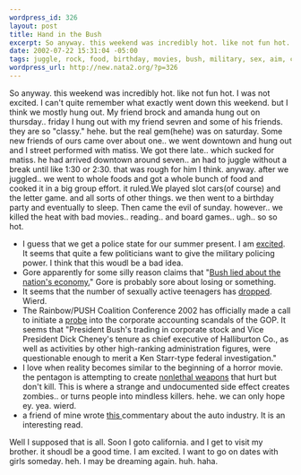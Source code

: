 ```yaml
--- 
wordpress_id: 326
layout: post
title: Hand in the Bush
excerpt: So anyway. this weekend was incredibly hot. like not fun hot. I was not excited. I can't quite remember what exactly went down this weekend. but I think we mostly hung out. My friend brock and amanda hung out on thursday.. friday I hung out with my friend sevren and some of his friends. they are so "classy." hehe. but the real gem(hehe) was on saturday. Some new friends of ours came over about o...
date: 2002-07-22 15:31:04 -05:00
tags: juggle, rock, food, birthday, movies, bush, military, sex, aim, corporate, games, matiss, girls, politic, cars
wordpress_url: http://new.nata2.org/?p=326
---
```

So anyway. this weekend was incredibly hot. like not fun hot. I was not excited. I can't quite remember what exactly went down this weekend. but I think we mostly hung out. My friend brock and amanda hung out on thursday.. friday I hung out with my friend sevren and some of his friends. they are so "classy." hehe. but the real gem(hehe) was on saturday. Some new friends of ours came over about one.. we went downtown and hung out and I street performed with matiss. We got there late.. which sucked for matiss. he had arrived downtown around seven.. an had to juggle without a break until like 1:30 or 2:30. that was rough for him I think. anyway. after we juggled.. we went to whole foods and got a whole bunch of food and cooked it in a big group effort. it ruled.We played slot cars(of course) and the letter game. and all sorts of other things. we then went to a birthday party and eventually to sleep. Then came the evil of sunday. however.. we killed the heat with bad movies.. reading.. and board games.. ugh.. so so hot.<br/>
<ul>
<li>I guess that we get a police state for our summer present. I am <a href="http://www.washingtontimes.com/national/20020722-6619304.htm">excited</a>. It seems that quite a few politicians want to give the military policing power. I think that this woudl be a bad idea. 

<li>Gore apparently for some silly reason claims that "<a href="http://story.news.yahoo.com/news?tmpl=story2&cid=664&u=/ap/20020721/ap_to_po/gore_3&printer=1">Bush lied about the nation's economy.</a>" Gore is probably sore about losing or something. 

<li>It seems that the number of sexually active teenagers has <a href="http://www.washingtontimes.com/national/20020722-76660856.htm">dropped</a>. Wierd. 

<li>The Rainbow/PUSH Coalition Conference 2002 has officially made a call to initiate a <a href="http://www.suntimes.com/output/news/cst-nws-push21.html">probe</a> into the corporate accounting scandals of the GOP. It seems that "President Bush's trading in corporate stock and Vice President Dick Cheney's tenure as chief executive of Halliburton Co., as well as activities by other high-ranking administration figures, were questionable enough to merit a Ken Starr-type federal investigation."

<li>I love when reality becomes similar to the beginning of a horror movie. the pentagon is attempting to create <a href="http://www.time.com/time/nation/article/0,8599,322588,00.html">nonlethal weapons</a> that hurt but don't kill. This is where a strange and undocumented side effect creates zombies.. or turns people into mindless killers. hehe. we can only hope ey. yea. wierd.
<li>a friend of mine wrote <a href="http://www.stoneeye.com/eyetalknow/oped/07-20-02.html">this </a> commentary about the auto industry. It is an interesting read.
</ul>
Well I supposed that is all. Soon I goto california. and I get to visit my brother. it shoudl be a good time. I am excited. I want to go on dates with girls someday.  heh. I may be dreaming again. huh. haha.
